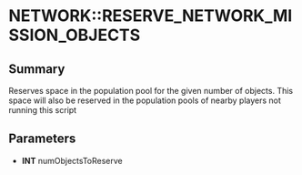 # NETWORK::RESERVE_NETWORK_MISSION_OBJECTS

## Summary
Reserves space in the population pool for the given number of objects. This space will also be reserved in the population pools of nearby players not running this script

## Parameters
* **INT** numObjectsToReserve